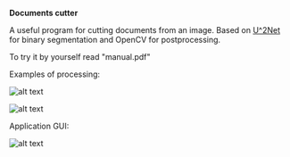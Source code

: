 **Documents cutter**

A useful program for cutting documents from an image. Based on [U^2Net](https://github.com/xuebinqin/U-2-Net) for binary segmentation and OpenCV for postprocessing.

To try it by yourself read "manual.pdf"

Examples of processing:

![alt text](https://drive.google.com/uc?id=13JePtWDW7khDfJvTr_YAdfG2nfQG7nus)

![alt text](https://drive.google.com/uc?id=13JePtWDW7khDfJvTr_YAdfG2nfQG7nus)

Application GUI:

![alt text](https://drive.google.com/uc?id=1yCcAkf7WiiScuRNLaE5OfiuWYX99vSuh)


```python

```
